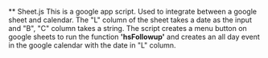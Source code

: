 ** Sheet.js
This is a google app script. Used to integrate between a google sheet and calendar.
The "L" column of the sheet takes a date as the input and "B", "C" column takes a string.
The script creates a menu button on google sheets to run the function **'hsFollowup'** and creates an all day event in the google calendar with the date in "L" column.